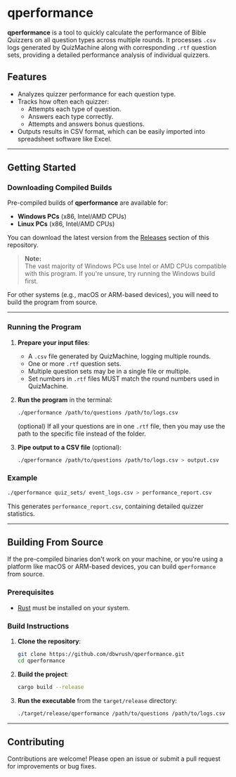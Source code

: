 # qperformance

**qperformance** is a tool to quickly calculate the performance of Bible Quizzers on all question types across multiple rounds. It processes `.csv` logs generated by QuizMachine along with corresponding `.rtf` question sets, providing a detailed performance analysis of individual quizzers.

## Features

- Analyzes quizzer performance for each question type.
- Tracks how often each quizzer:
  - Attempts each type of question.
  - Answers each type correctly.
  - Attempts and answers bonus questions.
- Outputs results in CSV format, which can be easily imported into spreadsheet software like Excel.

---

## Getting Started

### Downloading Compiled Builds

Pre-compiled builds of **qperformance** are available for:

- **Windows PCs** (x86, Intel/AMD CPUs)
- **Linux PCs** (x86, Intel/AMD CPUs)

You can download the latest version from the [Releases](https://github.com/dbwrush/qperformance/releases) section of this repository.

> **Note:**  
> The vast majority of Windows PCs use Intel or AMD CPUs compatible with this program. If you're unsure, try running the Windows build first.

For other systems (e.g., macOS or ARM-based devices), you will need to build the program from source. 

---

### Running the Program

1. **Prepare your input files**:
   - A `.csv` file generated by QuizMachine, logging multiple rounds.
   - One or more `.rtf` question sets.
   - Multiple question sets may be in a single file or multiple.
   - Set numbers in `.rtf` files MUST match the round numbers used in QuizMachine.
  

2. **Run the program** in the terminal:
   ```bash
   ./qperformance /path/to/questions /path/to/logs.csv
   ```
   (optional) If all your questions are in one `.rtf` file, then you may use the path to the specific file instead of the folder.

3. **Pipe output to a CSV file** (optional):
   ```bash
   ./qperformance /path/to/questions /path/to/logs.csv > output.csv
   ```

### Example

```bash
./qperformance quiz_sets/ event_logs.csv > performance_report.csv
```

This generates `performance_report.csv`, containing detailed quizzer statistics.

---

## Building From Source

If the pre-compiled binaries don't work on your machine, or you're using a platform like macOS or ARM-based devices, you can build `qperformance` from source.

### Prerequisites

- [Rust](https://www.rust-lang.org/tools/install) must be installed on your system.

### Build Instructions

1. **Clone the repository**:
   ```bash
   git clone https://github.com/dbwrush/qperformance.git
   cd qperformance
   ```

2. **Build the project**:
   ```bash
   cargo build --release
   ```

3. **Run the executable** from the `target/release` directory:
   ```bash
   ./target/release/qperformance /path/to/questions /path/to/logs.csv
   ```

---

## Contributing

Contributions are welcome! Please open an issue or submit a pull request for improvements or bug fixes.
